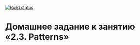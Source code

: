[![Build status](https://ci.appveyor.com/api/projects/status/dr9xblfyi75jsv0o?svg=true)](https://ci.appveyor.com/project/Levan-code-svg/patterns1)
# Домашнее задание к занятию «2.3. Patterns»
